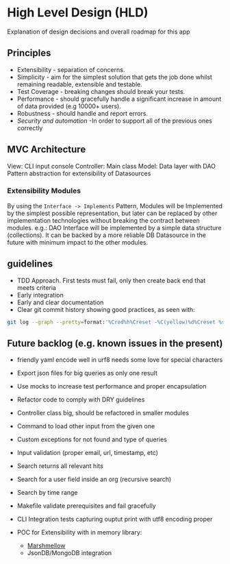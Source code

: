 # High Level Design (HLD)

Explanation of design decisions and overall roadmap for this app

## Principles

* Extensibility - separation of concerns.
* Simplicity - aim for the simplest solution that gets the job done whilst remaining readable, extensible and testable.
* Test Coverage - breaking changes should break your tests.
* Performance - should gracefully handle a significant increase in amount of data provided (e.g 10000+ users).
* Robustness - should handle and report errors.
* *Security and automation* -In order to support all of the previous ones correctly

## MVC Architecture

View: CLI input console
Controller: Main class
Model: Data layer with DAO Pattern abstraction for extensibility of Datasources

### Extensibility Modules

By using the `Interface -> Implements` Pattern, Modules will be Implemented by the simplest possible representation, but later can be replaced by other implementation technologies without breaking the contract between modules. e.g.:
DAO Interface will be implemented by a simple data structure (collections). It can be backed by a more reliable DB Datasource in the future with minimum impact to the other modules.

## guidelines

* TDD Approach. First tests must fail, only then create back end that meets criteria
* Early integration
* Early and clear documentation
* Clear git commit history showing good practices, as seen with:
```bash
git log --graph --pretty=format:'%Cred%h%Creset -%C(yellow)%d%Creset %s %Cgreen(%cr) %C(bold blue)<%an>%Creset' --abbrev-commit --date=relative)
```

## Future backlog (e.g. known issues in the present)

* friendly yaml  encode well in urf8 needs some love for special characters
* Export json files for big queries as only one result
* Use mocks to increase test performance and proper encapsulation
* Refactor code to comply with DRY guidelines
* Controller class big, should be refactored in smaller modules
* Command to load other input from the given one
* Custom  exceptions for not found and type of queries
* Input validation (proper email, url, timestamp, etc)
* Search returns all relevant hits
* Search for a user field inside an org (recursive search)
* Search by time range
* Makefile validate prerequisites and fail gracefully
* CLI Integration tests capturing ouptut print with utf8 encoding proper

* POC for Extensibility with in memory library:
  - [Marshmellow](https://marshmallow.readthedocs.io/en/stable/nesting.html)
  - JsonDB/MongoDB integration

